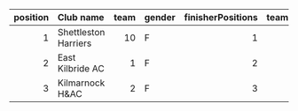 |   position | Club name            |   team | gender   |   finisherPositions |   teamPoints |   penaltyPoints |   totalPoints |   totalFinishers | Website                            |
|-----------:|:---------------------|-------:|:---------|--------------------:|-------------:|----------------:|--------------:|-----------------:|:-----------------------------------|
|          1 | Shettleston Harriers |     10 | F        |                   1 |            1 |              26 |            27 |                1 | http://shettlestonharriers.org.uk/ |
|          2 | East Kilbride AC     |      1 | F        |                   2 |            2 |              26 |            28 |                1 | http://www.ekac.org.uk/            |
|          3 | Kilmarnock H&AC      |      2 | F        |                   3 |            3 |              26 |            29 |                1 | http://www.kilmarnockharriers.com/ |